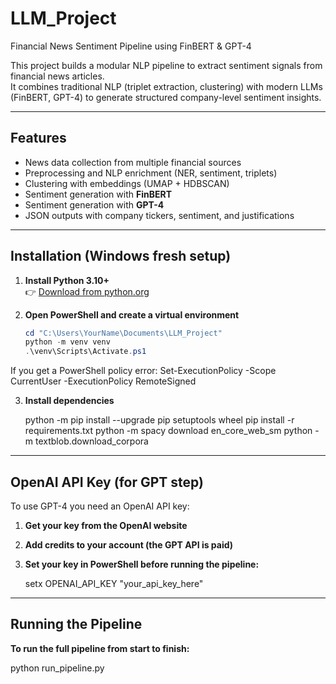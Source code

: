 # LLM_Project
Financial News Sentiment Pipeline using FinBERT & GPT-4

This project builds a modular NLP pipeline to extract sentiment signals from financial news articles.  
It combines traditional NLP (triplet extraction, clustering) with modern LLMs (FinBERT, GPT-4) to generate structured company-level sentiment insights.

---

## Features
- News data collection from multiple financial sources  
- Preprocessing and NLP enrichment (NER, sentiment, triplets)  
- Clustering with embeddings (UMAP + HDBSCAN)  
- Sentiment generation with **FinBERT**  
- Sentiment generation with **GPT-4**  
- JSON outputs with company tickers, sentiment, and justifications  

---

## Installation (Windows fresh setup)

1. **Install Python 3.10+**  
   👉 [Download from python.org](https://www.python.org/downloads/)

2. **Open PowerShell and create a virtual environment**
   ```powershell
   cd "C:\Users\YourName\Documents\LLM_Project"
   python -m venv venv
   .\venv\Scripts\Activate.ps1

If you get a PowerShell policy error:
Set-ExecutionPolicy -Scope CurrentUser -ExecutionPolicy RemoteSigned

3. **Install dependencies**
   
   python -m pip install --upgrade pip setuptools wheel
   pip install -r requirements.txt
   python -m spacy download en_core_web_sm
   python -m textblob.download_corpora
---
## OpenAI API Key (for GPT step)

To use GPT-4 you need an OpenAI API key:

1. **Get your key from the OpenAI website**
2. **Add credits to your account (the GPT API is paid)**
3. **Set your key in PowerShell before running the pipeline:**

   setx OPENAI_API_KEY "your_api_key_here"
---

## Running the Pipeline

**To run the full pipeline from start to finish:**

python run_pipeline.py













